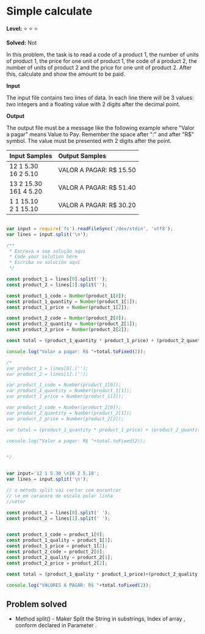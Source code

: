 # Simple calculate

**Level:** :star: :star: :star:

**Solved:** Not 

In this problem, the task is to read a code of a product 1, the number of units of product 1, the price for one unit of product 1, the code of a product 2, the number of units of product 2 and the price for one unit of product 2. After this, calculate and show the amount to be paid.

**Input**

The input file contains two lines of data. In each line there will be 3 values: two integers and a floating value with 2 digits after the decimal point.

**Output**

The output file must be a message like the following example where "Valor a pagar" means Value to Pay. Remember the space after ":" and after "R$" symbol. The value must be presented with 2 digits after the point.

|Input Samples|	Output Samples|
|:--|:--|
|12 1 5.30 <br> 16 2 5.10 | VALOR A PAGAR: R$ 15.50 |
|13 2 15.30 <br> 161 4 5.20|VALOR A PAGAR: R$ 51.40
|1 1 15.10 <br> 2 1 15.10 |VALOR A PAGAR: R$ 30.20 |

```javascript 

var input = require('fs').readFileSync('/dev/stdin', 'utf8');
var lines = input.split('\n');

/**
 * Escreva a sua solução aqui
 * Code your solution here
 * Escriba su solución aquí
 */

const product_1 = lines[0].split('');
const product_2 = lines[1].split('');

const product_1_code = Number(product_1[0]);
const product_1_quantity = Number(product_1[1]);
const product_1_price = Number(product_1[2]);

const product_2_code = Number(product_2[0]);
const product_2_quantity = Number(product_2[1]);
const product_2_price = Number(product_2[2]);

const total = (product_1_quantity * product_1_price) + (product_2_quantity * product_2_price );

console.log("Valor a pagar: R$ "+total.toFixed(2));

/*
var product_1 = lines[0].('');
var product_2 = lines[1].('');

var product_1_code = Number(product_1[0]);
var product_1_quantity = Number(product_1[1]);
var product_1_price = Number(product_1[2]);

var product_2_code = Number(product_2[0]);
var product_2_quantity = Number(product_2[1]);
var product_2_price = Number(product_2[2]);

var total = (product_1_quantity * product_1_price) + (product_2_quantity * product_2_price );

console.log("Valor a pagar: R$ "+total.toFixed(2));


*/

```



```javascript 

var input='12 1 5.30 \n16 2 5.10';
var lines = input.split('\n');

// o método split vai cortar com encontrar
// \n em caracere de escale pular linha 
//vetor 

const product_1 = lines[0].split(' ');
const product_2 = lines[1].split(' ');


const product_1_code = product_1[0];
const product_1_quality = product_1[1];
const product_1_price = product_1[2];
const product_2_code = product_2[0];
const product_2_quality = product_2[1];
const product_2_price = product_2[2];

const total = (product_1_quality * product_1_price)+(product_2_quality * product_2_price);

console.log("VALORES A PAGAR: R$ "+total.toFixed(2));

```
## Problem solved 

* Method split() - Maker Split the String in substrings, Index of array , conform  declared in Parameter .
